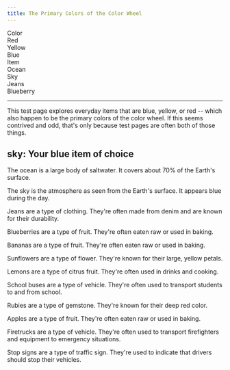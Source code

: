 ```yaml
---
title: The Primary Colors of the Color Wheel
---
```

<div id="mdoc-selector"><div><div class="mdoc-pref__container"><div class="mdoc-pref__label">Color</div><div class="mdoc-pref__pill " data-pref-id="color" data-option-id="red">Red</div><div class="mdoc-pref__pill " data-pref-id="color" data-option-id="yellow">Yellow</div><div class="mdoc-pref__pill selected" data-pref-id="color" data-option-id="blue">Blue</div></div><div class="mdoc-pref__container"><div class="mdoc-pref__label">Item</div><div class="mdoc-pref__pill " data-pref-id="item" data-option-id="ocean">Ocean</div><div class="mdoc-pref__pill selected" data-pref-id="item" data-option-id="sky">Sky</div><div class="mdoc-pref__pill " data-pref-id="item" data-option-id="jeans">Jeans</div><div class="mdoc-pref__pill " data-pref-id="item" data-option-id="blueberry">Blueberry</div></div><hr /></div></div><div id="mdoc-content" class="customizable"><article>
  <p>
    This test page explores everyday items that are blue, yellow, or red --
    which also happen to be the primary colors of the color wheel. If this seems
    contrived and odd, that's only because test pages are often both of those
    things.
  </p>
  <h2>sky: Your blue item of choice</h2>
  <div class="mdoc__toggleable mdoc__hidden" data-if="94">
    <div class="mdoc__toggleable mdoc__hidden" data-if="90">
      <p>
        The ocean is a large body of saltwater. It covers about 70% of the
        Earth's surface.
      </p>
    </div>
    <div class="mdoc__toggleable" data-if="91">
      <p>
        The sky is the atmosphere as seen from the Earth's surface. It appears
        blue during the day.
      </p>
    </div>
    <div class="mdoc__toggleable mdoc__hidden" data-if="92">
      <p>
        Jeans are a type of clothing. They're often made from denim and are
        known for their durability.
      </p>
    </div>
    <div class="mdoc__toggleable mdoc__hidden" data-if="93">
      <p>
        Blueberries are a type of fruit. They're often eaten raw or used in
        baking.
      </p>
    </div>
  </div>
  <div class="mdoc__toggleable mdoc__hidden" data-if="95">
    <div class="mdoc__toggleable mdoc__hidden" data-if="97">
      <p>
        Bananas are a type of fruit. They're often eaten raw or used in baking.
      </p>
    </div>
    <div class="mdoc__toggleable mdoc__hidden" data-if="98">
      <p>
        Sunflowers are a type of flower. They're known for their large, yellow
        petals.
      </p>
    </div>
    <div class="mdoc__toggleable mdoc__hidden" data-if="99">
      <p>
        Lemons are a type of citrus fruit. They're often used in drinks and
        cooking.
      </p>
    </div>
    <div class="mdoc__toggleable mdoc__hidden" data-if="100">
      <p>
        School buses are a type of vehicle. They're often used to transport
        students to and from school.
      </p>
    </div>
  </div>
  <div class="mdoc__toggleable mdoc__hidden" data-if="96">
    <div class="mdoc__toggleable mdoc__hidden" data-if="101">
      <p>
        Rubies are a type of gemstone. They're known for their deep red color.
      </p>
    </div>
    <div class="mdoc__toggleable mdoc__hidden" data-if="102">
      <p>
        Apples are a type of fruit. They're often eaten raw or used in baking.
      </p>
    </div>
    <div class="mdoc__toggleable mdoc__hidden" data-if="103">
      <p>
        Firetrucks are a type of vehicle. They're often used to transport
        firefighters and equipment to emergency situations.
      </p>
    </div>
    <div class="mdoc__toggleable mdoc__hidden" data-if="104">
      <p>
        Stop signs are a type of traffic sign. They're used to indicate that
        drivers should stop their vehicles.
      </p>
    </div>
  </div>
</article>
</div>
<div x-init='const initPage = () => { clientPrefsManager.initialize({    pagePrefsConfig: [{"n":"Color","i":"color","o":"primary_color_options"},{"n":"Item","i":"item","o":"<COLOR>_item_options"}],    prefOptionsConfig: {"primary_color_options":[{"n":"Red","i":"red"},{"n":"Yellow","i":"yellow"},{"n":"Blue","d":true,"i":"blue"}],"red_item_options":[{"n":"Ruby","i":"ruby"},{"n":"Apple","d":true,"i":"apple"},{"n":"Firetruck","i":"firetruck"},{"n":"Stop sign","i":"stop_sign"}],"yellow_item_options":[{"n":"Banana","d":true,"i":"banana"},{"n":"Sunflower","i":"sunflower"},{"n":"Lemon","i":"lemon"},{"n":"School bus","i":"school_bus"}],"blue_item_options":[{"n":"Ocean","i":"ocean"},{"n":"Sky","d":true,"i":"sky"},{"n":"Jeans","i":"jeans"},{"n":"Blueberry","i":"blueberry"}]},    selectedValsByPrefId: {"color":"blue","item":"sky"},    ifFunctionsByRef: {"90":{"m":"F","n":"e","p":{"0":{"m":"V","p":["item"],"v":"sky"},"1":"ocean"},"v":false,"r":"90"},"91":{"m":"F","n":"e","p":{"0":{"m":"V","p":["item"],"v":"sky"},"1":"sky"},"v":true,"r":"91"},"92":{"m":"F","n":"e","p":{"0":{"m":"V","p":["item"],"v":"sky"},"1":"jeans"},"v":false,"r":"92"},"93":{"m":"F","n":"e","p":{"0":{"m":"V","p":["item"],"v":"sky"},"1":"blueberry"},"v":false,"r":"93"},"94":{"m":"F","n":"e","p":{"0":{"m":"V","p":["colour"]},"1":"blue"},"v":false,"r":"94"},"95":{"m":"F","n":"e","p":{"0":{"m":"V","p":["color"],"v":"blue"},"1":"yellow"},"v":false,"r":"95"},"96":{"m":"F","n":"e","p":{"0":{"m":"V","p":["color"],"v":"blue"},"1":"red"},"v":false,"r":"96"},"97":{"m":"F","n":"e","p":{"0":{"m":"V","p":["item"],"v":"sky"},"1":"banana"},"v":false,"r":"97"},"98":{"m":"F","n":"e","p":{"0":{"m":"V","p":["item"],"v":"sky"},"1":"sunflower"},"v":false,"r":"98"},"99":{"m":"F","n":"e","p":{"0":{"m":"V","p":["item"],"v":"sky"},"1":"lemon"},"v":false,"r":"99"},"100":{"m":"F","n":"e","p":{"0":{"m":"V","p":["item"],"v":"sky"},"1":"school_bus"},"v":false,"r":"100"},"101":{"m":"F","n":"e","p":{"0":{"m":"V","p":["item"],"v":"sky"},"1":"ruby"},"v":false,"r":"101"},"102":{"m":"F","n":"e","p":{"0":{"m":"V","p":["item"],"v":"sky"},"1":"apple"},"v":false,"r":"102"},"103":{"m":"F","n":"e","p":{"0":{"m":"V","p":["item"],"v":"sky"},"1":"firetruck"},"v":false,"r":"103"},"104":{"m":"F","n":"e","p":{"0":{"m":"V","p":["item"],"v":"sky"},"1":"stop_sign"},"v":false,"r":"104"}}  });}; if (document.readyState === "complete" || document.readyState === "interactive") {  setTimeout(initPage, 1);} else {  document.addEventListener("DOMContentLoaded", initPage);}'></div>